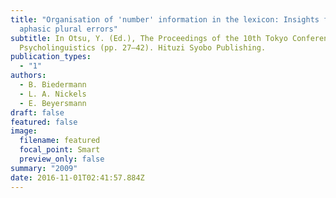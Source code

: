 ```yaml
---
title: "Organisation of 'number' information in the lexicon: Insights from
  aphasic plural errors"
subtitle: In Otsu, Y. (Ed.), The Proceedings of the 10th Tokyo Conference on
  Psycholinguistics (pp. 27–42). Hituzi Syobo Publishing.
publication_types:
  - "1"
authors:
  - B. Biedermann
  - L. A. Nickels
  - E. Beyersmann
draft: false
featured: false
image:
  filename: featured
  focal_point: Smart
  preview_only: false
summary: "2009"
date: 2016-11-01T02:41:57.884Z
---
```

